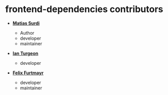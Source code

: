 # frontend-dependencies contributors

* **[Matias Surdi](https://github.com/msurdi)**
  * Author
  * developer
  * maintainer


* **[Ian Turgeon](https://github.com/iturgeon)**
  * developer


* **[Felix Furtmayr](https://github.com/FelixFurtmayr)**
  * developer
  * maintainer
